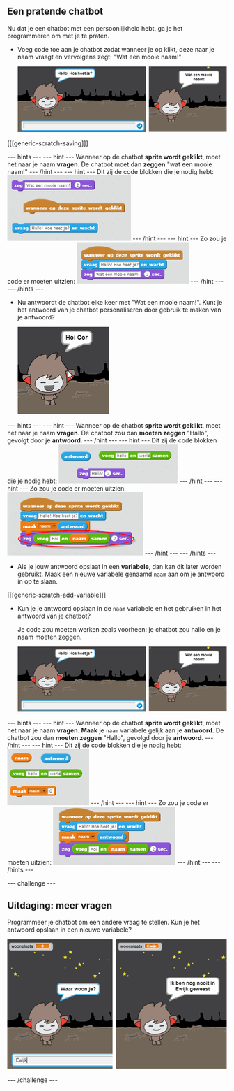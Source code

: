 ## Een pratende chatbot

Nu dat je een chatbot met een persoonlijkheid hebt, ga je het programmeren om met je te praten.

+ Voeg code toe aan je chatbot zodat wanneer je op klikt, deze naar je naam vraagt ​​en vervolgens zegt: "Wat een mooie naam!"
    
    ![Testing a ChatBot response](images/chatbot-ask-test.png)

[[[generic-scratch-saving]]]

--- hints --- --- hint --- Wanneer op de chatbot **sprite wordt geklikt**, moet het naar je naam **vragen**. De chatbot moet dan **zeggen** "wat een mooie naam!" --- /hint --- --- hint --- Dit zij de code blokken die je nodig hebt: ![Blocks for a ChatBot reply](images/chatbot-ask-blocks.png) --- /hint --- --- hint --- Zo zou je code er moeten uitzien: ![Code for a ChatBot reply](images/chatbot-ask-code.png) --- /hint --- --- /hints ---

+ Nu antwoordt de chatbot elke keer met "Wat een mooie naam!". Kunt je het antwoord van je chatbot personaliseren door gebruik te maken van je antwoord?
    
    ![Testing a personalised reply](images/chatbot-answer-test.png)

--- hints --- --- hint --- Wanneer op de chatbot **sprite wordt geklikt**, moet het naar je naam **vragen**. De chatbot zou dan **moeten zeggen** "Hallo", gevolgt door je **antwoord**. --- /hint --- --- hint --- Dit zij de code blokken die je nodig hebt: ![Blocks for a personalised reply](images/chatbot-answer-blocks.png) --- /hint --- --- hint --- Zo zou je code er moeten uitzien: ![Code for a personalised reply](images/chatbot-answer-code.png) --- /hint --- --- /hints ---

+ Als je jouw antwoord opslaat in een **variabele**, dan kan dit later worden gebruikt. Maak een nieuwe variabele genaamd `naam` aan om je antwoord in op te slaan.

[[[generic-scratch-add-variable]]]

+ Kun je je antwoord opslaan in de `naam` variabele en het gebruiken in het antwoord van je chatbot?
    
    Je code zou moeten werken zoals voorheen: je chatbot zou hallo en je naam moeten zeggen.
    
    ![Testing a 'name' variable](images/chatbot-ask-test.png)

--- hints --- --- hint --- Wanneer op de chatbot **sprite wordt geklikt**, moet het naar je naam **vragen**. **Maak** je `naam` variabele gelijk aan je **antwoord**. De chatbot zou dan **moeten zeggen** "Hallo", gevolgd door je **antwoord**. --- /hint --- --- hint --- Dit zij de code blokken die je nodig hebt: ![Blocks for a 'name' variable](images/chatbot-variable-blocks.png) --- /hint --- --- hint --- Zo zou je code er moeten uitzien: ![Code for a 'name' variable](images/chatbot-variable-code.png) --- /hint --- --- /hints ---

--- challenge ---

## Uitdaging: meer vragen

Programmeer je chatbot om een andere vraag te stellen. Kun je het antwoord opslaan in een nieuwe variabele?

![More questions](images/chatbot-question.png) 

--- /challenge ---
